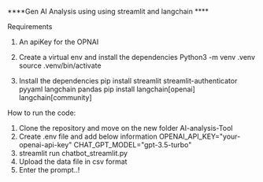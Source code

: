 ****Gen AI Analysis using using streamlit and langchain ****

Requirements
1. An apiKey for the OPNAI
2. Create a virtual env and install the dependencies
   Python3 -m venv .venv
   source .venv/bin/activate

3. Install the dependencies
  pip install streamlit streamlit-authenticator pyyaml langchain pandas
  pip install langchain[openai] langchain[community]

How to run the code:

1. Clone the repository and move on the new folder AI-analysis-Tool
2. Create .env file and add below information
     OPENAI_API_KEY="your-openai-api-key"
     CHAT_GPT_MODEL="gpt-3.5-turbo" 
3. streamlit run chatbot_streamlit.py
4. Upload the data file in csv format
5. Enter the prompt..!
